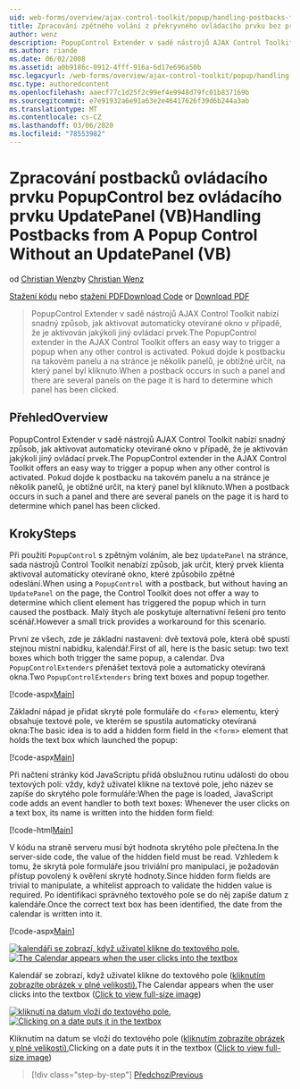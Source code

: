 ```yaml
---
uid: web-forms/overview/ajax-control-toolkit/popup/handling-postbacks-from-a-popup-control-without-an-updatepanel-vb
title: Zpracování zpětného volání z překryvného ovládacího prvku bez prvku UpdatePanel (VB) | Microsoft Docs
author: wenz
description: PopupControl Extender v sadě nástrojů AJAX Control Toolkit nabízí snadný způsob, jak aktivovat automaticky otevírané okno v případě, že je aktivován jakýkoli jiný ovládací prvek. Když dojde k postbacku v Su...
ms.author: riande
ms.date: 06/02/2008
ms.assetid: a0b9186c-0912-4fff-916a-6d17e696a50b
msc.legacyurl: /web-forms/overview/ajax-control-toolkit/popup/handling-postbacks-from-a-popup-control-without-an-updatepanel-vb
msc.type: authoredcontent
ms.openlocfilehash: aaecf77c1d25f2c99ef4e9948d79fc01b837169b
ms.sourcegitcommit: e7e91932a6e91a63e2e46417626f39d6b244a3ab
ms.translationtype: MT
ms.contentlocale: cs-CZ
ms.lasthandoff: 03/06/2020
ms.locfileid: "78553982"
---
```

# <a name="handling-postbacks-from-a-popup-control-without-an-updatepanel-vb"></a><span data-ttu-id="a54c8-104">Zpracování postbacků ovládacího prvku PopupControl bez ovládacího prvku UpdatePanel (VB)</span><span class="sxs-lookup"><span data-stu-id="a54c8-104">Handling Postbacks from A Popup Control Without an UpdatePanel (VB)</span></span>

<span data-ttu-id="a54c8-105">od [Christian Wenz](https://github.com/wenz)</span><span class="sxs-lookup"><span data-stu-id="a54c8-105">by [Christian Wenz](https://github.com/wenz)</span></span>

<span data-ttu-id="a54c8-106">[Stažení kódu](https://download.microsoft.com/download/9/3/f/93f8daea-bebd-4821-833b-95205389c7d0/PopupControl3.vb.zip) nebo [stažení PDF](https://download.microsoft.com/download/2/d/c/2dc10e34-6983-41d4-9c08-f78f5387d32b/popupcontrol3VB.pdf)</span><span class="sxs-lookup"><span data-stu-id="a54c8-106">[Download Code](https://download.microsoft.com/download/9/3/f/93f8daea-bebd-4821-833b-95205389c7d0/PopupControl3.vb.zip) or [Download PDF](https://download.microsoft.com/download/2/d/c/2dc10e34-6983-41d4-9c08-f78f5387d32b/popupcontrol3VB.pdf)</span></span>

> <span data-ttu-id="a54c8-107">PopupControl Extender v sadě nástrojů AJAX Control Toolkit nabízí snadný způsob, jak aktivovat automaticky otevírané okno v případě, že je aktivován jakýkoli jiný ovládací prvek.</span><span class="sxs-lookup"><span data-stu-id="a54c8-107">The PopupControl extender in the AJAX Control Toolkit offers an easy way to trigger a popup when any other control is activated.</span></span> <span data-ttu-id="a54c8-108">Pokud dojde k postbacku na takovém panelu a na stránce je několik panelů, je obtížné určit, na který panel byl kliknuto.</span><span class="sxs-lookup"><span data-stu-id="a54c8-108">When a postback occurs in such a panel and there are several panels on the page it is hard to determine which panel has been clicked.</span></span>

## <a name="overview"></a><span data-ttu-id="a54c8-109">Přehled</span><span class="sxs-lookup"><span data-stu-id="a54c8-109">Overview</span></span>

<span data-ttu-id="a54c8-110">PopupControl Extender v sadě nástrojů AJAX Control Toolkit nabízí snadný způsob, jak aktivovat automaticky otevírané okno v případě, že je aktivován jakýkoli jiný ovládací prvek.</span><span class="sxs-lookup"><span data-stu-id="a54c8-110">The PopupControl extender in the AJAX Control Toolkit offers an easy way to trigger a popup when any other control is activated.</span></span> <span data-ttu-id="a54c8-111">Pokud dojde k postbacku na takovém panelu a na stránce je několik panelů, je obtížné určit, na který panel byl kliknuto.</span><span class="sxs-lookup"><span data-stu-id="a54c8-111">When a postback occurs in such a panel and there are several panels on the page it is hard to determine which panel has been clicked.</span></span>

## <a name="steps"></a><span data-ttu-id="a54c8-112">Kroky</span><span class="sxs-lookup"><span data-stu-id="a54c8-112">Steps</span></span>

<span data-ttu-id="a54c8-113">Při použití `PopupControl` s zpětným voláním, ale bez `UpdatePanel` na stránce, sada nástrojů Control Toolkit nenabízí způsob, jak určit, který prvek klienta aktivoval automaticky otevírané okno, které způsobilo zpětné odeslání.</span><span class="sxs-lookup"><span data-stu-id="a54c8-113">When using a `PopupControl` with a postback, but without having an `UpdatePanel` on the page, the Control Toolkit does not offer a way to determine which client element has triggered the popup which in turn caused the postback.</span></span> <span data-ttu-id="a54c8-114">Malý štych ale poskytuje alternativní řešení pro tento scénář.</span><span class="sxs-lookup"><span data-stu-id="a54c8-114">However a small trick provides a workaround for this scenario.</span></span>

<span data-ttu-id="a54c8-115">První ze všech, zde je základní nastavení: dvě textová pole, která obě spustí stejnou místní nabídku, kalendář.</span><span class="sxs-lookup"><span data-stu-id="a54c8-115">First of all, here is the basic setup: two text boxes which both trigger the same popup, a calendar.</span></span> <span data-ttu-id="a54c8-116">Dva `PopupControlExtenders` přenášet textová pole a automaticky otevíraná okna.</span><span class="sxs-lookup"><span data-stu-id="a54c8-116">Two `PopupControlExtenders` bring text boxes and popup together.</span></span>

[!code-aspx[Main](handling-postbacks-from-a-popup-control-without-an-updatepanel-vb/samples/sample1.aspx)]

<span data-ttu-id="a54c8-117">Základní nápad je přidat skryté pole formuláře do &lt;`form`&gt; elementu, který obsahuje textové pole, ve kterém se spustila automaticky otevíraná okna:</span><span class="sxs-lookup"><span data-stu-id="a54c8-117">The basic idea is to add a hidden form field in the &lt;`form`&gt; element that holds the text box which launched the popup:</span></span>

[!code-aspx[Main](handling-postbacks-from-a-popup-control-without-an-updatepanel-vb/samples/sample2.aspx)]

<span data-ttu-id="a54c8-118">Při načtení stránky kód JavaScriptu přidá obslužnou rutinu události do obou textových polí: vždy, když uživatel klikne na textové pole, jeho název se zapíše do skrytého pole formuláře:</span><span class="sxs-lookup"><span data-stu-id="a54c8-118">When the page is loaded, JavaScript code adds an event handler to both text boxes: Whenever the user clicks on a text box, its name is written into the hidden form field:</span></span>

[!code-html[Main](handling-postbacks-from-a-popup-control-without-an-updatepanel-vb/samples/sample3.html)]

<span data-ttu-id="a54c8-119">V kódu na straně serveru musí být hodnota skrytého pole přečtena.</span><span class="sxs-lookup"><span data-stu-id="a54c8-119">In the server-side code, the value of the hidden field must be read.</span></span> <span data-ttu-id="a54c8-120">Vzhledem k tomu, že skrytá pole formuláře jsou triviální pro manipulaci, je požadován přístup povolený k ověření skryté hodnoty.</span><span class="sxs-lookup"><span data-stu-id="a54c8-120">Since hidden form fields are trivial to manipulate, a whitelist approach to validate the hidden value is required.</span></span> <span data-ttu-id="a54c8-121">Po identifikaci správného textového pole se do něj zapíše datum z kalendáře.</span><span class="sxs-lookup"><span data-stu-id="a54c8-121">Once the correct text box has been identified, the date from the calendar is written into it.</span></span>

[!code-aspx[Main](handling-postbacks-from-a-popup-control-without-an-updatepanel-vb/samples/sample4.aspx)]

<span data-ttu-id="a54c8-122">[![kalendáři se zobrazí, když uživatel klikne do textového pole.](handling-postbacks-from-a-popup-control-without-an-updatepanel-vb/_static/image2.png)](handling-postbacks-from-a-popup-control-without-an-updatepanel-vb/_static/image1.png)</span><span class="sxs-lookup"><span data-stu-id="a54c8-122">[![The Calendar appears when the user clicks into the textbox](handling-postbacks-from-a-popup-control-without-an-updatepanel-vb/_static/image2.png)](handling-postbacks-from-a-popup-control-without-an-updatepanel-vb/_static/image1.png)</span></span>

<span data-ttu-id="a54c8-123">Kalendář se zobrazí, když uživatel klikne do textového pole ([kliknutím zobrazíte obrázek v plné velikosti).](handling-postbacks-from-a-popup-control-without-an-updatepanel-vb/_static/image3.png)</span><span class="sxs-lookup"><span data-stu-id="a54c8-123">The Calendar appears when the user clicks into the textbox ([Click to view full-size image](handling-postbacks-from-a-popup-control-without-an-updatepanel-vb/_static/image3.png))</span></span>

<span data-ttu-id="a54c8-124">[![kliknutí na datum vloží do textového pole.](handling-postbacks-from-a-popup-control-without-an-updatepanel-vb/_static/image5.png)](handling-postbacks-from-a-popup-control-without-an-updatepanel-vb/_static/image4.png)</span><span class="sxs-lookup"><span data-stu-id="a54c8-124">[![Clicking on a date puts it in the textbox](handling-postbacks-from-a-popup-control-without-an-updatepanel-vb/_static/image5.png)](handling-postbacks-from-a-popup-control-without-an-updatepanel-vb/_static/image4.png)</span></span>

<span data-ttu-id="a54c8-125">Kliknutím na datum se vloží do textového pole ([kliknutím zobrazíte obrázek v plné velikosti).](handling-postbacks-from-a-popup-control-without-an-updatepanel-vb/_static/image6.png)</span><span class="sxs-lookup"><span data-stu-id="a54c8-125">Clicking on a date puts it in the textbox ([Click to view full-size image](handling-postbacks-from-a-popup-control-without-an-updatepanel-vb/_static/image6.png))</span></span>

> [!div class="step-by-step"]
> [<span data-ttu-id="a54c8-126">Předchozí</span><span class="sxs-lookup"><span data-stu-id="a54c8-126">Previous</span></span>](handling-postbacks-from-a-popup-control-with-an-updatepanel-vb.md)

